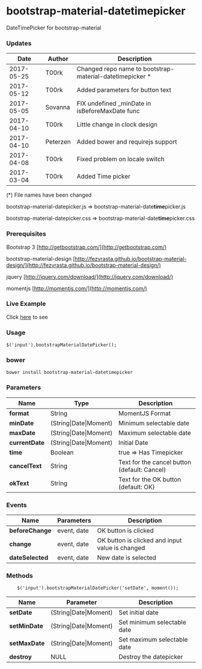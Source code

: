 # bootstrap-material-datetimepicker
DateTimePicker for bootstrap-material

### Updates

| Date				| Author			| Description											 |
| ----------------- | ----------------- | ------------------------------------------------------ |
| 2017-05-25		| T00rk 			| Changed repo name to bootstrap-material-datetimepicker * |
| 2017-05-12		| T00rk				| Added parameters for button text						 |
| 2017-05-05		| Sovanna			| FIX undefined _minDate in isBeforeMaxDate func		 |
| 2017-04-10		| T00rk				| Little change in clock design							 |
| 2017-04-10		| Peterzen			| Added bower and requirejs support						 |
| 2017-04-08		| T00rk				| Fixed problem on locale switch						 |
| 2017-03-04		| T00rk				| Added Time picker										 |
(\*) File names have been changed 

bootstrap-material-datepicker.js => bootstrap-material-date**time**picker.js

bootstrap-material-datepicker.css => bootstrap-material-date**time**picker.css
	
### Prerequisites

Bootstrap 3 [http://getbootstrap.com/](http://getbootstrap.com/)

bootstrap-material-design [http://fezvrasta.github.io/bootstrap-material-design/](http://fezvrasta.github.io/bootstrap-material-design/)

jquery [http://jquery.com/download/](http://jquery.com/download/)

momentjs [http://momentjs.com/](http://momentjs.com/)

### Live Example

Click [here](http://t00rk.github.io/bootstrap-material-datetimepicker/) to see

### Usage

	$('input').bootstrapMaterialDatePicker();

### bower

	bower install bootstrap-material-datetimepicker
	
### Parameters

| Name				| Type							| Description									|
| ----------------- | ----------------------------- | --------------------------------------------- |
| **format**		| String						| MomentJS Format								|
| **minDate**		| (String\|Date\|Moment)		| Minimum selectable date						|
| **maxDate**		| (String\|Date\|Moment)		| Maximum selectable date						|
| **currentDate**	| (String\|Date\|Moment)		| Initial Date									|
| **time**			| Boolean						| true => Has Timepicker						|
| **cancelText**	| String						| Text for the cancel button (default: Cancel)	|
| **okText**		| String						| Text for the OK button (default: OK)			|


### Events

| Name				| Parameters				| Description										|
| ----------------- | ------------------------- | ------------------------------------------------- |
| **beforeChange**	| event, date				| OK button is clicked								|
| **change**		| event, date				| OK button is clicked and input value is changed	|
| **dateSelected**	| event, date				| New date is selected								|


### Methods

        $('input').bootstrapMaterialDatePicker('setDate', moment());

| Name				| Parameter					| Description					|
| ----------------- | ------------------------- | ----------------------------- |
| **setDate**		| (String\|Date\|Moment)	| Set initial date				|
| **setMinDate**	| (String\|Date\|Moment)	| Set minimum selectable date	|
| **setMaxDate**	| (String\|Date\|Moment)	| Set maximum selectable date	|
| **destroy**		| NULL						| Destroy the datepicker		|

	
